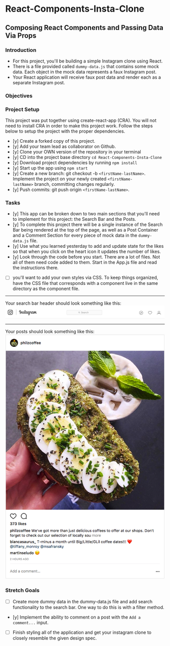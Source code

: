 # React-Components-Insta-Clone

## Composing React Components and Passing Data Via Props

### **Introduction**

- For this project, you'll be building a simple Instagram clone using React.
- There is a file provided called `dummy-data.js` that contains some mock data. Each object in the mock data represents a faux Instagram post.
- Your React application will receive faux post data and render each as a separate Instagram post.

### **Objectives**

### **Project Setup**

This project was put together using create-react-app (CRA). You will not need to install CRA in order to make this project work. Follow the steps below to setup the project with the proper dependencies.

- [y]  Create a forked copy of this project.
- [y]  Add your team lead as collaborator on Github.
- [y]  Clone your OWN version of the repository in your terminal
- [y]  CD into the project base directory `cd React-Components-Insta-Clone`
- [y]  Download project dependencies by running `npm install`
- [y]  Start up the app using `npm start`
- [y]  Create a new branch: git checkout -b `<firstName-lastName>`. Implement the project on your newly created `<firstName-lastName>` branch, committing changes regularly.
- [y]  Push commits: git push origin `<firstName-lastName>`.

### **Tasks**

- [y]  This app can be broken down to two main sections that you'll need to implement for this project: the Search Bar and the Posts.
- [y]  To complete this project there will be a single instance of the Search Bar being rendered at the top of the page, as well as a Post Container and a Comment Section for every piece of mock data in the `dummy-data.js` file.
- [y]  Use what you learned yesterday to add and update state for the likes so that when you click on the heart icon it updates the number of likes.
- [y]  Look through the code before you start. There are a lot of files. Not all of them need code added to them. 
Start in the App.js file and read the instructions there. 
- [ ]  you'll want to add your own styles via CSS. To keep things organized, have the CSS file that corresponds with a component live in the same directory as the component file.

---

Your search bar header should look something like this:
![search bar](/assets/ig_search_bar.png)
   
---

Your posts should look something like this:
![insta post](/assets/ig_post.png)


### Stretch Goals

- [ ]  Create more dummy data in the dummy-data.js file and add search functionality to the search bar. One way to do this is with a filter method.
- [y]  Implement the ability to comment on a post with the `Add a comment...` input.
- [ ]  Finish styling all of the application and get your instagram clone to closely resemble the given design spec.



